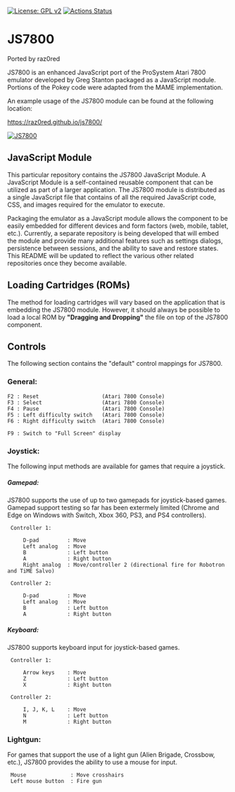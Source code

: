 [![License: GPL v2](https://img.shields.io/badge/License-GPL%20v2-blue.svg)](https://www.gnu.org/licenses/old-licenses/gpl-2.0.en.html)
[![Actions Status](https://github.com/raz0red/js7800/workflows/Build/badge.svg)](https://github.com/raz0red/js7800/actions)

# JS7800

Ported by raz0red

JS7800 is an enhanced JavaScript port of the ProSystem Atari 7800 emulator developed by Greg Stanton packaged as a JavaScript module.
Portions of the Pokey code were adapted from the MAME implementation.

An example usage of the JS7800 module can be found at the following location:

https://raz0red.github.io/js7800/

[![JS7800](https://github.com/raz0red/js7800/raw/master/screenshots/screenshot.png)](https://raz0red.github.io/js7800/)

## JavaScript Module

This particular repository contains the JS7800 JavaScript Module. A JavaScript Module is a self-contained reusable component that can be utilized as part of a larger application. The JS7800 module is distributed as a single JavaScript file that contains of all the required JavaScript code, CSS, and images required for the emulator to execute. 

Packaging the emulator as a JavaScript module allows the component to be easily embedded for different devices and form factors (web, mobile, tablet, etc.). Currently, a separate repository is being developed that will embed the module and provide many additional features such as settings dialogs, persistence between sessions, and the ability to save and restore states. This README will be updated to reflect the various other related repositories once they become available.

## Loading Cartridges (ROMs)

The method for loading cartridges will vary based on the application that is embedding the JS7800 module. However, it should always be possible to load a local ROM by **"Dragging and Dropping"** the file on top of the JS7800 component. 

## Controls

The following section contains the "default" control mappings for JS7800.

### General:
  
    F2 : Reset                    (Atari 7800 Console)
    F3 : Select                   (Atari 7800 Console)
    F4 : Pause                    (Atari 7800 Console)
    F5 : Left difficulty switch   (Atari 7800 Console)
    F6 : Right difficulty switch  (Atari 7800 Console)

    F9 : Switch to "Full Screen" display
                    
### Joystick:

The following input methods are available for games that require a joystick.
    
##### Gamepad:

JS7800 supports the use of up to two gamepads for joystick-based games. Gamepad support testing so far has been extermely limited (Chrome and Edge on Windows with Switch, Xbox 360, PS3, and PS4 controllers).

     Controller 1:
     
         D-pad         : Move
         Left analog   : Move
         B             : Left button
         A             : Right button
         Right analog  : Move/controller 2 (directional fire for Robotron and TiME Salvo)
       
     Controller 2:
     
         D-pad         : Move
         Left analog   : Move
         B             : Left button
         A             : Right button
    
##### Keyboard:

JS7800 supports keyboard input for joystick-based games.
    
     Controller 1:
     
         Arrow keys    : Move
         Z             : Left button
         X             : Right button
       
     Controller 2:
     
         I, J, K, L    : Move
         N             : Left button
         M             : Right button

### Lightgun:

For games that support the use of a light gun (Alien Brigade, Crossbow, etc.), JS7800 provides the ability to use a mouse for input.

     Mouse              : Move crosshairs
     Left mouse button  : Fire gun
    
